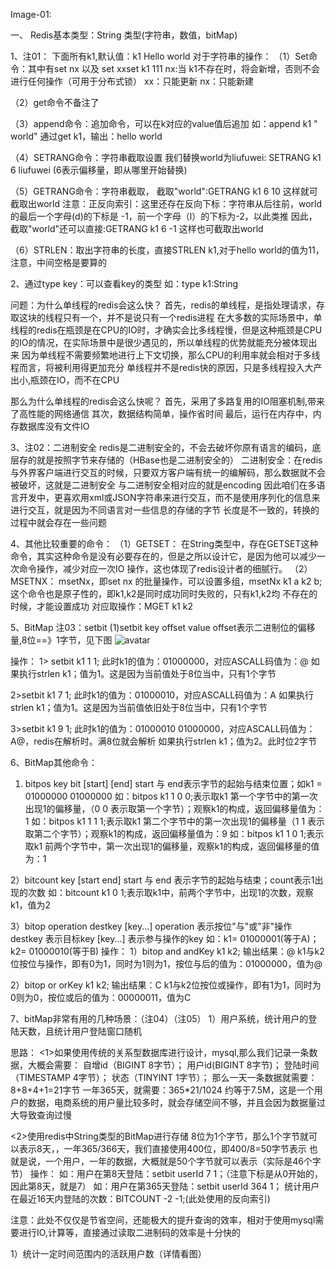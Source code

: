 Image-01:

一、 Redis基本类型：String 类型(字符串，数值，bitMap)

1、注01：
下面所有k1,默认值：k1 Hello world
对于字符串的操作：
（1）Set命令：其中有set nx 以及 set xxset k1 111 nx:当 k1不存在时，将会新增，否则不会进行任何操作（可用于分布式锁）
xx：只能更新
nx：只能新建

（2）get命令不备注了


（3）append命令：追加命令，可以在k对应的value值后追加
如：append k1 " world"
通过get k1，输出：hello world

（4）SETRANG命令：字符串截取设置
我们替换world为liufuwei: SETRANG k1 6 liufuwei (6表示偏移量，即从哪里开始替换)

（5）GETRANG命令：字符串截取，
截取"world":GETRANG k1 6 10  这样就可截取出world
注意：正反向索引：这里还存在反向下标：字符串从后往前，world的最后一个字母(d)的下标是 -1，前一个字母（l）的下标为-2，以此类推
因此，截取"world"还可以直接:GETRANG k1 6 -1   这样也可截取出world

（6）STRLEN：取出字符串的长度，直接STRLEN k1,对于hello world的值为11，注意，中间空格是要算的

2、通过type key：可以查看key的类型
如：type k1:String


问题：为什么单线程的redis会这么快？
首先，redis的单线程，是指处理请求，存取这块的线程只有一个，并不是说只有一个redis进程
在大多数的实际场景中，单线程的redis在瓶颈是在CPU的IO时，才确实会比多线程慢，但是这种瓶颈是CPU的IO的情况，在实际场景中是很少遇见的，所以单线程的优势就能充分被体现出来
因为单线程不需要频繁地进行上下文切换，那么CPU的利用率就会相对于多线程而言，将被利用得更加充分
单线程并不是redis快的原因，只是多线程投入大产出小,瓶颈在IO，而不在CPU

那么为什么单线程的redis会这么快呢？
首先，采用了多路复用的IO阻塞机制,带来了高性能的网络通信
其次，数据结构简单，操作省时间
最后，运行在内存中，内存数据库没有文件IO



3、注02：二进制安全
redis是二进制安全的，不会去破坏你原有语言的编码，底层存的就是按照字节来存储的（HBase也是二进制安全的）
二进制安全：在redis与外界客户端进行交互的时候，只要双方客户端有统一的编解码，那么数据就不会被破坏，这就是二进制安全
与二进制安全相对应的就是encoding
因此咱们在多语言开发中，更喜欢用xml或JSON字符串来进行交互，而不是使用序列化的信息来进行交互，就是因为不同语言对一些信息的存储的字节
长度是不一致的，转换的过程中就会存在一些问题

4、其他比较重要的命令：
（1）GETSET：
在String类型中，存在GETSET这种命令，其实这种命令是没有必要存在的，但是之所以设计它，是因为他可以减少一次命令操作，减少对应一次IO
操作，这也体现了redis设计者的细腻行。 
（2）MSETNX：
msetNx，即set nx 的批量操作，可以设置多组，msetNx k1 a k2 b;这个命令也是原子性的，即k1,k2是同时成功同时失败的，只有k1,k2均
不存在的时候，才能设置成功
对应取操作：MGET k1 k2

5、BitMap 注03：setbit
(1)setbit key offset value 
offset表示二进制位的偏移量,8位==》1字节，见下图
![avatar](/Users/liufuwei/Documents/my-project/my-juc/JUC/myJuc/image/redis-bitMap.png)   
 
操作：
1> setbit k1 1 1; 
此时k1的值为：01000000，对应ASCALL码值为：@
如果执行strlen k1；值为1。这是因为当前值处于8位当中，只有1个字节

2>setbit k1 7 1;
此时k1的值为：01000010，对应ASCALL码值为：A
如果执行strlen k1；值为1。这是因为当前值依旧处于8位当中，只有1个字节

3>setbit k1 9 1;
此时k1的值为：01000010 01000000，对应ASCALL码值为：A@，redis在解析时。满8位就会解析
如果执行strlen k1；值为2。此时位2字节
 
6、BitMap其他命令：
1) bitpos key bit [start] [end]
start 与 end表示字节的起始与结束位置；如k1 = 01000000 01000000
如：bitpos k1 1 0 0;表示取k1 第一个字节中的第一次出现1的偏移量，（0 0 表示取第一个字节）；观察k1的构成，返回偏移量值为：1
如：bitpos k1 1 1 1;表示取k1 第二个字节中的第一次出现1的偏移量（1 1 表示取第二个字节）；观察k1的构成，返回偏移量值为：9
如：bitpos k1 1 0 1;表示取k1 前两个字节中，第一次出现1的偏移量，观察k1的构成，返回偏移量的值为：1

2）bitcount key  [start end] 
start 与 end 表示字节的起始与结束；count表示1出现的次数
如：bitcount k1 0 1;表示取k1中，前两个字节中，出现1的次数，观察k1，值为2

3）bitop operation destkey [key...]
operation 表示按位"与"或"非"操作
destkey 表示目标key
[key...] 表示参与操作的key
如：k1= 01000001(等于A)；  k2= 01000010(等于B)
操作：
1）bitop and andKey k1 k2;
输出结果：@
k1与k2位按位与操作，即有0为1，同时为1则为1，按位与后的值为：01000000，值为@

2）bitop or orKey k1 k2;
输出结果：C
k1与k2位按位或操作，即有1为1，同时为0则为0，按位或后的值为：00000011，值为C

7、bitMap非常有用的几种场景：（注04）（注05）
1）用户系统，统计用户的登陆天数，且统计用户登陆窗口随机 

思路：
<1>如果使用传统的关系型数据库进行设计，mysql,那么我们记录一条数据，大概会需要：
自增id（BIGINT 8字节）；
用户id(BIGINT 8字节)；
登陆时间（TIMESTAMP 4字节）；
状态（TINYINT 1字节）；
那么一天一条数据就需要：8+8+4+1=21字节
一年365天，就需要：365*21/1024 约等于7.5M，这是一个用户的数据，电商系统的用户量比较多时，就会存储空间不够，并且会因为数据量过大导致查询过慢

<2>使用redis中String类型的BitMap进行存储
8位为1个字节，那么1个字节就可以表示8天，，一年365/366天，我们直接使用400位，即400/8=50字节表示
也就是说，一个用户，一年的数据，大概就是50个字节就可以表示（实际是46个字节）
操作：
如：用户在第8天登陆：setbit userId 7 1；（注意下标是从0开始的，因此第8天，就是7）
如：用户在第365天登陆：setbit userId 364 1；
统计用户在最近16天内登陆的次数：BITCOUNT -2 -1;(此处使用的反向索引)

注意：此处不仅仅是节省空间，还能极大的提升查询的效率，相对于使用mysql需要进行IO,计算等，直接通过读取二进制码的效率是十分快的

1）统计一定时间范围内的活跃用户数（详情看图） 
